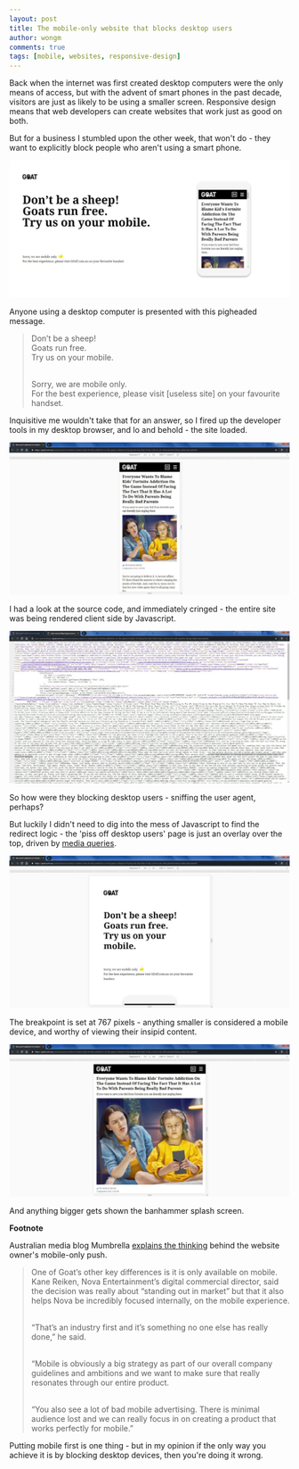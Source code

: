 ```yaml
---
layout: post
title: The mobile-only website that blocks desktop users
author: wongm
comments: true
tags: [mobile, websites, responsive-design]
---
```


Back when the internet was first created desktop computers were the only means of access, but with the advent of smart phones in the past decade, visitors are just as likely to be using a smaller screen. Responsive design means that web developers can create websites that work just as good on both.

But for a business I stumbled upon the other week, that won't do - they want to explicitly block people who aren't using a smart phone.

<img src="/images/mobile-detection---What-kind-of-muppet-presents-this-to-website-visitors.jpg" />

Anyone using a desktop computer is presented with this pigheaded message.

<blockquote>Don’t be a sheep!<br />
Goats run free.<br />
Try us on your mobile.<br /><br />

Sorry, we are mobile only.<br />
For the best experience, please visit [useless site] on your favourite handset.
</blockquote>

Inquisitive me wouldn't take that for an answer, so I fired up the developer tools in my desktop browser, and lo and behold - the site loaded.

<img src="/images/mobile-detection---next-minute.jpg" />

I had a look at the source code, and immediately cringed - the entire site was being rendered client side by Javascript.

<img src="/images/mobile-detection---Sniffing-the-source-code.jpg" />

So how were they blocking desktop users - sniffing the user agent, perhaps?

But luckily I didn't need to dig into the mess of Javascript to find the redirect logic - the 'piss off desktop users' page is just an overlay over the top, driven by [media queries](https://developer.mozilla.org/en-US/docs/Web/CSS/Media_Queries/Using_media_queries).

<img src="/images/mobile-detection---their-error-page-is-responsive.jpg" />

The breakpoint is set at 767 pixels - anything smaller is considered a mobile device, and worthy of viewing their insipid content.

<img src="/images/mobile-detection---largest-screen-you're-allowed-to-have.jpg" />

And anything bigger gets shown the banhammer splash screen.

**Footnote**

Australian media blog Mumbrella [explains the thinking](https://mumbrella.com.au/nova-launches-youth-website-goat-com-au-504103) behind the website owner's mobile-only push.

<blockquote>One of Goat’s other key differences is it is only available on mobile. Kane Reiken, Nova Entertainment’s digital commercial director, said the decision was really about “standing out in market” but that it also helps Nova be incredibly focused internally, on the mobile experience.<br /><br />

“That’s an industry first and it’s something no one else has really done,” he said.<br /><br />

“Mobile is obviously a big strategy as part of our overall company guidelines and ambitions and we want to make sure that really resonates through our entire product.<br /><br />

“You also see a lot of bad mobile advertising. There is minimal audience lost and we can really focus in on creating a product that works perfectly for mobile.”</blockquote>

Putting mobile first is one thing - but in my opinion if the only way you achieve it is by blocking desktop devices, then you're doing it wrong. 
